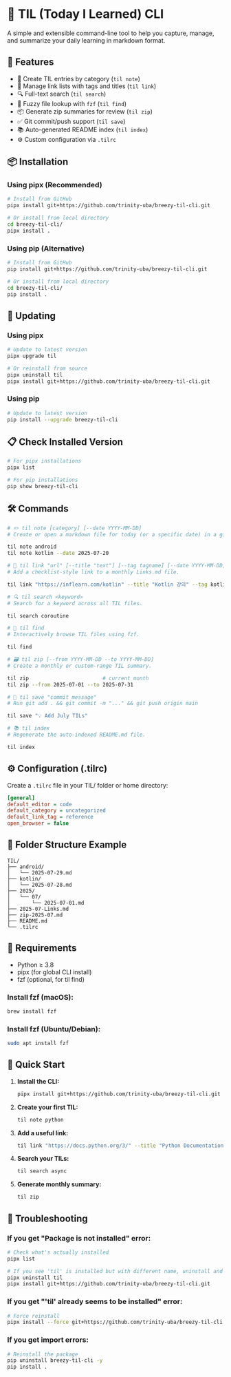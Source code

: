 # 📝 TIL (Today I Learned) CLI

A simple and extensible command-line tool to help you capture, manage, and summarize your daily learning in markdown format.

## 🚀 Features

- 📌 Create TIL entries by category (`til note`)
- 🔗 Manage link lists with tags and titles (`til link`)
- 🔍 Full-text search (`til search`)
- 🧠 Fuzzy file lookup with `fzf` (`til find`)
- 📦 Generate zip summaries for review (`til zip`)
- ✅ Git commit/push support (`til save`)
- 📚 Auto-generated README index (`til index`)
- ⚙️ Custom configuration via `.tilrc`

## 📦 Installation

### Using pipx (Recommended)

```bash
# Install from GitHub
pipx install git+https://github.com/trinity-uba/breezy-til-cli.git

# Or install from local directory
cd breezy-til-cli/
pipx install .
```

### Using pip (Alternative)

```bash
# Install from GitHub
pip install git+https://github.com/trinity-uba/breezy-til-cli.git

# Or install from local directory
cd breezy-til-cli/
pip install .
```

## 🔄 Updating

### Using pipx

```bash
# Update to latest version
pipx upgrade til

# Or reinstall from source
pipx uninstall til
pipx install git+https://github.com/trinity-uba/breezy-til-cli.git
```

### Using pip

```bash
# Update to latest version
pip install --upgrade breezy-til-cli
```

## 📋 Check Installed Version 

```bash 
# For pipx installations
pipx list

# For pip installations
pip show breezy-til-cli
```

## 🛠 Commands

```bash
# ✏️ til note [category] [--date YYYY-MM-DD]
# Create or open a markdown file for today (or a specific date) in a given category.

til note android
til note kotlin --date 2025-07-20

# 🔗 til link "url" [--title "text"] [--tag tagname] [--date YYYY-MM-DD]
# Add a checklist-style link to a monthly Links.md file.

til link "https://inflearn.com/kotlin" --title "Kotlin 강의" --tag kotlin

# 🔍 til search <keyword>
# Search for a keyword across all TIL files.

til search coroutine

# 🔎 til find
# Interactively browse TIL files using fzf.

til find

# 🗃️ til zip [--from YYYY-MM-DD --to YYYY-MM-DD]
# Create a monthly or custom-range TIL summary.

til zip                        # current month
til zip --from 2025-07-01 --to 2025-07-31

# 💾 til save "commit message"
# Run git add . && git commit -m "..." && git push origin main

til save "💡 Add July TILs"

# 📚 til index
# Regenerate the auto-indexed README.md file.

til index
```

## ⚙️ Configuration (.tilrc)

Create a `.tilrc` file in your TIL/ folder or home directory:

```ini
[general]
default_editor = code
default_category = uncategorized
default_link_tag = reference
open_browser = false
```

## 📁 Folder Structure Example

```
TIL/
├── android/
│   └── 2025-07-29.md
├── kotlin/
│   └── 2025-07-28.md
├── 2025/
│   └── 07/
│       └── 2025-07-01.md
├── 2025-07-Links.md
├── zip-2025-07.md
├── README.md
└── .tilrc
```

## 🧪 Requirements
- Python ≥ 3.8
- pipx (for global CLI install)
- fzf (optional, for til find)

### Install fzf (macOS):

```bash
brew install fzf
```

### Install fzf (Ubuntu/Debian):

```bash
sudo apt install fzf
```

## 🚀 Quick Start

1. **Install the CLI:**
   ```bash
   pipx install git+https://github.com/trinity-uba/breezy-til-cli.git
   ```

2. **Create your first TIL:**
   ```bash
   til note python
   ```

3. **Add a useful link:**
   ```bash
   til link "https://docs.python.org/3/" --title "Python Documentation" --tag python
   ```

4. **Search your TILs:**
   ```bash
   til search async
   ```

5. **Generate monthly summary:**
   ```bash
   til zip
   ```

## 🔧 Troubleshooting

### If you get "Package is not installed" error:
```bash
# Check what's actually installed
pipx list

# If you see 'til' is installed but with different name, uninstall and reinstall
pipx uninstall til
pipx install git+https://github.com/trinity-uba/breezy-til-cli.git
```

### If you get "'til' already seems to be installed" error:
```bash
# Force reinstall
pipx install --force git+https://github.com/trinity-uba/breezy-til-cli.git
```

### If you get import errors:
```bash
# Reinstall the package
pip uninstall breezy-til-cli -y
pip install .
```